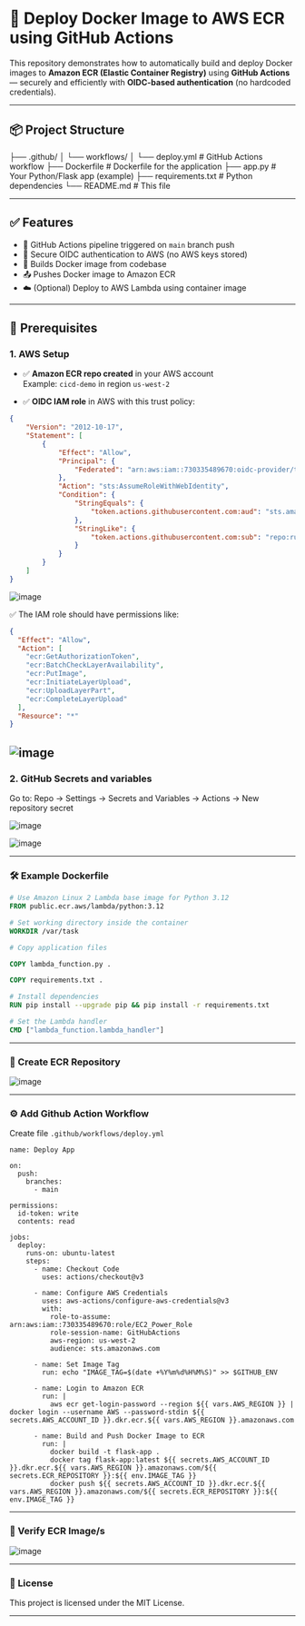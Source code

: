 # 🚀 Deploy Docker Image to AWS ECR using GitHub Actions

This repository demonstrates how to automatically build and deploy Docker images to **Amazon ECR (Elastic Container Registry)** using **GitHub Actions** — securely and efficiently with **OIDC-based authentication** (no hardcoded credentials).

---

## 📦 Project Structure

├── .github/
│ └── workflows/
│ └── deploy.yml # GitHub Actions workflow
├── Dockerfile # Dockerfile for the application
├── app.py # Your Python/Flask app (example)
├── requirements.txt # Python dependencies
└── README.md # This file


---

## ✅ Features

- 🚀 GitHub Actions pipeline triggered on `main` branch push
- 🔐 Secure OIDC authentication to AWS (no AWS keys stored)
- 🐳 Builds Docker image from codebase
- 📤 Pushes Docker image to Amazon ECR
- ☁️ (Optional) Deploy to AWS Lambda using container image

---

## 🔧 Prerequisites

### 1. AWS Setup

- ✅ **Amazon ECR repo created** in your AWS account  
  Example: `cicd-demo` in region `us-west-2`

- ✅ **OIDC IAM role** in AWS with this trust policy:

```json
{
    "Version": "2012-10-17",
    "Statement": [
        {
            "Effect": "Allow",
            "Principal": {
                "Federated": "arn:aws:iam::730335489670:oidc-provider/token.actions.githubusercontent.com"
            },
            "Action": "sts:AssumeRoleWithWebIdentity",
            "Condition": {
                "StringEquals": {
                    "token.actions.githubusercontent.com:aud": "sts.amazonaws.com"
                },
                "StringLike": {
                    "token.actions.githubusercontent.com:sub": "repo:rushi2828/cicd-with-github_actions-aws:*"
                }
            }
        }
    ]
}
```
![image](https://github.com/user-attachments/assets/e8a06ee4-ff2a-4f3d-b9b1-01cf4b9fd0a3)

✅ The IAM role should have permissions like:

```json
{
  "Effect": "Allow",
  "Action": [
    "ecr:GetAuthorizationToken",
    "ecr:BatchCheckLayerAvailability",
    "ecr:PutImage",
    "ecr:InitiateLayerUpload",
    "ecr:UploadLayerPart",
    "ecr:CompleteLayerUpload"
  ],
  "Resource": "*"
}
```
![image](https://github.com/user-attachments/assets/2badad5e-a424-46ac-b091-c05b6faf6356)
---
### 2. GitHub Secrets and variables
Go to:
Repo → Settings → Secrets and Variables → Actions → New repository secret

![image](https://github.com/user-attachments/assets/29d1b3d3-c2dc-4bb1-829c-26640028b6d4)

![image](https://github.com/user-attachments/assets/d0feb1a4-8e3e-4580-a04e-a8aaad6e637e)

---
### 🛠️ Example Dockerfile

```dockerfile
# Use Amazon Linux 2 Lambda base image for Python 3.12
FROM public.ecr.aws/lambda/python:3.12

# Set working directory inside the container
WORKDIR /var/task

# Copy application files

COPY lambda_function.py .

COPY requirements.txt .

# Install dependencies
RUN pip install --upgrade pip && pip install -r requirements.txt

# Set the Lambda handler
CMD ["lambda_function.lambda_handler"]
```
---
### 🧪 Create ECR Repository
![image](https://github.com/user-attachments/assets/9c383c11-f020-4a09-aced-f3fb340969f4)

---

### ⚙️ Add Github Action Workflow
Create file `.github/workflows/deploy.yml`
```
name: Deploy App 

on:
  push:
    branches:
      - main

permissions:
  id-token: write
  contents: read

jobs:
  deploy:
    runs-on: ubuntu-latest
    steps:
      - name: Checkout Code
        uses: actions/checkout@v3

      - name: Configure AWS Credentials
        uses: aws-actions/configure-aws-credentials@v3
        with:
          role-to-assume: arn:aws:iam::730335489670:role/EC2_Power_Role
          role-session-name: GitHubActions
          aws-region: us-west-2
          audience: sts.amazonaws.com  

      - name: Set Image Tag
        run: echo "IMAGE_TAG=$(date +%Y%m%d%H%M%S)" >> $GITHUB_ENV

      - name: Login to Amazon ECR
        run: |
          aws ecr get-login-password --region ${{ vars.AWS_REGION }} | docker login --username AWS --password-stdin ${{ secrets.AWS_ACCOUNT_ID }}.dkr.ecr.${{ vars.AWS_REGION }}.amazonaws.com

      - name: Build and Push Docker Image to ECR
        run: |
          docker build -t flask-app .
          docker tag flask-app:latest ${{ secrets.AWS_ACCOUNT_ID }}.dkr.ecr.${{ vars.AWS_REGION }}.amazonaws.com/${{ secrets.ECR_REPOSITORY }}:${{ env.IMAGE_TAG }}
          docker push ${{ secrets.AWS_ACCOUNT_ID }}.dkr.ecr.${{ vars.AWS_REGION }}.amazonaws.com/${{ secrets.ECR_REPOSITORY }}:${{ env.IMAGE_TAG }}
```
---

### 🙌 Verify ECR Image/s

![image](https://github.com/user-attachments/assets/6451cfb2-01e1-475f-8637-f8075fe23324)

---

### 📄 License
This project is licensed under the MIT License.

---
